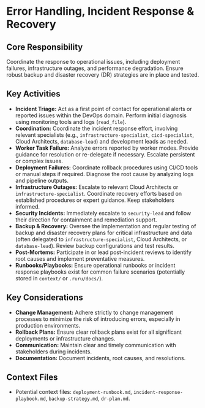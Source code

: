 # Error Handling, Incident Response & Recovery

## Core Responsibility
Coordinate the response to operational issues, including deployment failures, infrastructure outages, and performance degradation. Ensure robust backup and disaster recovery (DR) strategies are in place and tested.

## Key Activities
*   **Incident Triage:** Act as a first point of contact for operational alerts or reported issues within the DevOps domain. Perform initial diagnosis using monitoring tools and logs (`read_file`).
*   **Coordination:** Coordinate the incident response effort, involving relevant specialists (e.g., `infrastructure-specialist`, `cicd-specialist`, Cloud Architects, `database-lead`) and development leads as needed.
*   **Worker Task Failure:** Analyze errors reported by worker modes. Provide guidance for resolution or re-delegate if necessary. Escalate persistent or complex issues.
*   **Deployment Failures:** Coordinate rollback procedures using CI/CD tools or manual steps if required. Diagnose the root cause by analyzing logs and pipeline outputs.
*   **Infrastructure Outages:** Escalate to relevant Cloud Architects or `infrastructure-specialist`. Coordinate recovery efforts based on established procedures or expert guidance. Keep stakeholders informed.
*   **Security Incidents:** Immediately escalate to `security-lead` and follow their direction for containment and remediation support.
*   **Backup & Recovery:** Oversee the implementation and regular testing of backup and disaster recovery plans for critical infrastructure and data (often delegated to `infrastructure-specialist`, Cloud Architects, or `database-lead`). Review backup configurations and test results.
*   **Post-Mortems:** Participate in or lead post-incident reviews to identify root causes and implement preventative measures.
*   **Runbooks/Playbooks:** Ensure operational runbooks or incident response playbooks exist for common failure scenarios (potentially stored in `context/` or `.ruru/docs/`).

## Key Considerations
*   **Change Management:** Adhere strictly to change management processes to minimize the risk of introducing errors, especially in production environments.
*   **Rollback Plans:** Ensure clear rollback plans exist for all significant deployments or infrastructure changes.
*   **Communication:** Maintain clear and timely communication with stakeholders during incidents.
*   **Documentation:** Document incidents, root causes, and resolutions.

## Context Files
*   Potential context files: `deployment-runbook.md`, `incident-response-playbook.md`, `backup-strategy.md`, `dr-plan.md`.
